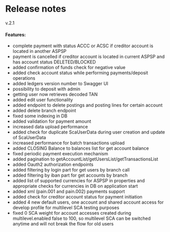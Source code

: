 # Release notes
v.2.1
#### Features:
* complete payment with status ACCC or ACSC if creditor account is located in another ASPSP
* payment is cancelled if creditor account is located in current ASPSP and has account status DELETED/BLOCKED
* added confirmation of funds check for negative value
* added check account status while performing payments/deposit operations
* added ledgers version number to Swagger UI
* possibility to deposit with admin
* getting user now retrieves decoded TAN
* added edit user functionality
* added endpoint to delete postings and posting lines for certain account
* added delete branch endpoint
* fixed some indexing in DB
* added validation for payment amount
* increased data upload performance
* added check for duplicate ScaUserData during user creation and update of ScaUserData
* increased performance for batch transactions upload
* added CLOSING Balance to balances list for get account balance
* fixed periodic payment execution mechanism
* added pagination to getAccountList/getUsersList/getTransactionsList
* added Oauth2 authorization endpoints
* added filtering by login part for get users by branch call
* added filtering by iban part for get accounts by branch
* added list of supported currencies for ASPSP in properties and appropriate checks for currencies in DB on application start
* added xml (pain.001 and pain.002) payments support
* added check for creditor account status for payment initiation
* added 4 new default users, one account and shared account access for develop profile for multilevel SCA testing purposes
* fixed 0 SCA weight for account accesses created during multilevel.enabled false to 100, so multilevel SCA can be switched anytime and will not break the flow for old users
